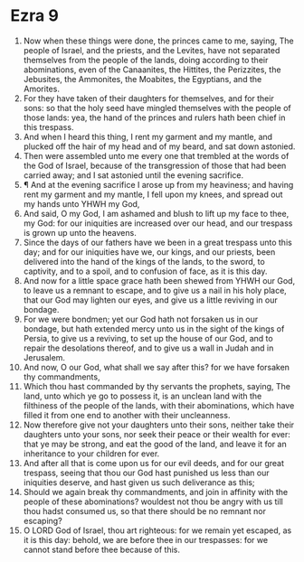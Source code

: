 ﻿# Ezra  9
1. Now when these things were done, the princes came to me, saying, The people of Israel, and the priests, and the Levites, have not separated themselves from the people of the lands, doing according to their abominations, even of the Canaanites, the Hittites, the Perizzites, the Jebusites, the Ammonites, the Moabites, the Egyptians, and the Amorites. 
2. For they have taken of their daughters for themselves, and for their sons: so that the holy seed have mingled themselves with the people of those lands: yea, the hand of the princes and rulers hath been chief in this trespass. 
3. And when I heard this thing, I rent my garment and my mantle, and plucked off the hair of my head and of my beard, and sat down astonied. 
4. Then were assembled unto me every one that trembled at the words of the God of Israel, because of the transgression of those that had been carried away; and I sat astonied until the evening sacrifice. 
5. ¶ And at the evening sacrifice I arose up from my heaviness; and having rent my garment and my mantle, I fell upon my knees, and spread out my hands unto YHWH my God, 
6. And said, O my God, I am ashamed and blush to lift up my face to thee, my God: for our iniquities are increased over our head, and our trespass is grown up unto the heavens. 
7. Since the days of our fathers have we been in a great trespass unto this day; and for our iniquities have we, our kings, and our priests, been delivered into the hand of the kings of the lands, to the sword, to captivity, and to a spoil, and to confusion of face, as it is this day. 
8. And now for a little space grace hath been shewed from YHWH our God, to leave us a remnant to escape, and to give us a nail in his holy place, that our God may lighten our eyes, and give us a little reviving in our bondage. 
9. For we were bondmen; yet our God hath not forsaken us in our bondage, but hath extended mercy unto us in the sight of the kings of Persia, to give us a reviving, to set up the house of our God, and to repair the desolations thereof, and to give us a wall in Judah and in Jerusalem. 
10. And now, O our God, what shall we say after this? for we have forsaken thy commandments, 
11. Which thou hast commanded by thy servants the prophets, saying, The land, unto which ye go to possess it, is an unclean land with the filthiness of the people of the lands, with their abominations, which have filled it from one end to another with their uncleanness. 
12. Now therefore give not your daughters unto their sons, neither take their daughters unto your sons, nor seek their peace or their wealth for ever: that ye may be strong, and eat the good of the land, and leave it for an inheritance to your children for ever. 
13. And after all that is come upon us for our evil deeds, and for our great trespass, seeing that thou our God hast punished us less than our iniquities deserve, and hast given us such deliverance as this; 
14. Should we again break thy commandments, and join in affinity with the people of these abominations? wouldest not thou be angry with us till thou hadst consumed us, so that there should be no remnant nor escaping? 
15. O LORD God of Israel, thou art righteous: for we remain yet escaped, as it is this day: behold, we are before thee in our trespasses: for we cannot stand before thee because of this. 
